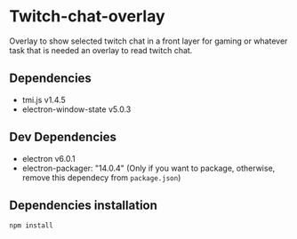 # Twitch-chat-overlay
Overlay to show selected twitch chat in a front layer for gaming or whatever task that is needed an overlay to read twitch chat.

## Dependencies
  - tmi.js v1.4.5
  - electron-window-state v5.0.3
  
## Dev Dependencies
  - electron v6.0.1
  - electron-packager: "14.0.4" (Only if you want to package, otherwise, remove this dependecy from `package.json`)
  
## Dependencies installation
  `npm install`
